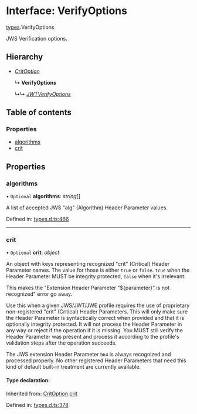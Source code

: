 # Interface: VerifyOptions

[types](../modules/types.md).VerifyOptions

JWS Verification options.

## Hierarchy

* [*CritOption*](types.critoption.md)

  ↳ **VerifyOptions**

  ↳↳ [*JWTVerifyOptions*](jwt_verify.jwtverifyoptions.md)

## Table of contents

### Properties

- [algorithms](types.verifyoptions.md#algorithms)
- [crit](types.verifyoptions.md#crit)

## Properties

### algorithms

• `Optional` **algorithms**: *string*[]

A list of accepted JWS "alg" (Algorithm) Header Parameter values.

Defined in: [types.d.ts:466](https://github.com/panva/jose/blob/v3.10.0/src/types.d.ts#L466)

___

### crit

• `Optional` **crit**: *object*

An object with keys representing recognized "crit" (Critical) Header Parameter
names. The value for those is either `true` or `false`. `true` when the
Header Parameter MUST be integrity protected, `false` when it's irrelevant.

This makes the "Extension Header Parameter "${parameter}" is not recognized"
error go away.

Use this when a given JWS/JWT/JWE profile requires the use of proprietary
non-registered "crit" (Critical) Header Parameters. This will only make sure
the Header Parameter is syntactically correct when provided and that it is
optionally integrity protected. It will not process the Header Parameter in
any way or reject if the operation if it is missing. You MUST still
verify the Header Parameter was present and process it according to the
profile's validation steps after the operation succeeds.

The JWS extension Header Parameter `b64` is always recognized and processed
properly. No other registered Header Parameters that need this kind of
default built-in treatment are currently available.

#### Type declaration:

Inherited from: [CritOption](types.critoption.md).[crit](types.critoption.md#crit)

Defined in: [types.d.ts:378](https://github.com/panva/jose/blob/v3.10.0/src/types.d.ts#L378)
